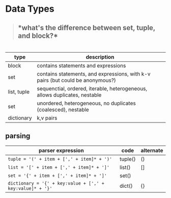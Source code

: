 # Data Types
> <h2>*what's the difference between set, tuple, and block?*</h2>
#
type | description
--- | ---
block | contains statements and expressions
set | contains statements, and expressions, with k-v pairs (but could be anonymous?)
list, tuple | sequenctial, ordered, iterable, heterogeneous, allows duplicates, nestable
set | unordered, heterogeneous, no duplicates (coalesced), nestable
dictionary | k,v pairs

## parsing

parser expression | code | alternate
--- | --- | ---
`tuple = '(' + item + [',' + item]* + ')'` | tuple() | ()
`list = '[' + item + [',' + item]* + ']'` | list() | []
`set = '{' + item + [',' + item]* + ']'` | set()
`dictionary = '{' + key:value + [',' + key:value]* + '}'` | dict() | {}
